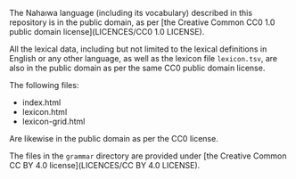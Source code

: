
The Nahaıwa language (including its vocabulary) described in this repository is in the public domain, as per [the Creative Common CC0 1.0 public domain license](LICENCES/CC0 1.0 LICENSE).

All the lexical data, including but not limited to the lexical definitions in English or any other language, as well as the lexicon file `lexicon.tsv`, are also in the public domain as per the same CC0 public domain license.


The following files:
* index.html
* lexicon.html
* lexicon-grid.html

Are likewise in the public domain as per the CC0 license.


The files in the `grammar` directory are provided under [the Creative Common CC BY 4.0 license](LICENCES/CC BY 4.0 LICENSE).




